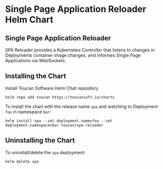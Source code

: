 # Single Page Application Reloader Helm Chart

## Single Page Application Reloader

SPA Reloader provides a Kubernetes Controller that listens to changes in Deployments container image changes,
and informes Single Page Applications via WebSockets.

## Installing the Chart

Install Toucan Software Helm Chat repository

```console
helm repo add toucan https://toucansoft.io/charts
```

To install the chart with the release name `spa` and watching to Deployment `foo` in namespace `bar`:

```console
helm install spa --set deployment.name=foo --set deployment.namespace=bar toucan/spa-reloader
```

## Uninstalling the Chart

To uninstall/delete the `spa` deployment:

```console
helm delete spa
```
